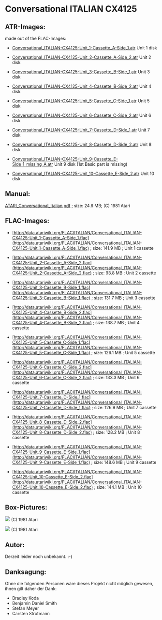 # Conversational ITALIAN CX4125  
## ATR-Images:  
made out of the FLAC-Images:  
  
- [Conversational_ITALIAN-CX4125-Unit_1-Cassette_A-Side_1.atr](attachments/Conversational_ITALIAN-CX4125-Unit_1-Cassette_A-Side_1.atr) Unit 1 disk  
  
- [Conversational_ITALIAN-CX4125-Unit_2-Cassette_A-Side_2.atr](attachments/Conversational_ITALIAN-CX4125-Unit_2-Cassette_A-Side_2.atr) Unit 2 disk  
  
- [Conversational_ITALIAN-CX4125-Unit_3-Cassette_B-Side_1.atr](attachments/Conversational_ITALIAN-CX4125-Unit_3-Cassette_B-Side_1.atr) Unit 3 disk  
  
- [Conversational_ITALIAN-CX4125-Unit_4-Cassette_B-Side_2.atr](attachments/Conversational_ITALIAN-CX4125-Unit_4-Cassette_B-Side_2.atr) Unit 4 disk  
  
- [Conversational_ITALIAN-CX4125-Unit_5-Cassette_C-Side_1.atr](attachments/Conversational_ITALIAN-CX4125-Unit_5-Cassette_C-Side_1.atr) Unit 5 disk  
  
- [Conversational_ITALIAN-CX4125-Unit_6-Cassette_C-Side_2.atr](attachments/Conversational_ITALIAN-CX4125-Unit_6-Cassette_C-Side_2.atr) Unit 6 disk  
  
- [Conversational_ITALIAN-CX4125-Unit_7-Cassette_D-Side_1.atr](attachments/Conversational_ITALIAN-CX4125-Unit_7-Cassette_D-Side_1.atr) Unit 7 disk  
  
- [Conversational_ITALIAN-CX4125-Unit_8-Cassette_D-Side_2.atr](attachments/Conversational_ITALIAN-CX4125-Unit_8-Cassette_D-Side_2.atr) Unit 8 disk  
  
- [Conversational_ITALIAN-CX4125-Unit_9-Cassette_E-Side_1_missing_A.atr](attachments/Conversational_ITALIAN-CX4125-Unit_9-Cassette_E-Side_1_missing_A.atr) Unit 9 disk (1st Basic part is missing)  
  
- [Conversational_ITALIAN-CX4125-Unit_10-Cassette_E-Side_2.atr](attachments/Conversational_ITALIAN-CX4125-Unit_10-Cassette_E-Side_2.atr) Unit 10 disk  
  
## Manual:  
[ATARI_Conversational_Italian.pdf](attachments/ATARI_Conversational_Italian.pdf) ; size: 24.6 MB; (C) 1981 Atari  
  
## FLAC-Images:  
- [http://data.atariwiki.org/FLAC/ITALIAN/Conversational_ITALIAN-CX4125-Unit_1-Cassette_A-Side_1.flac](http://data.atariwiki.org/FLAC/ITALIAN/Conversational_ITALIAN-CX4125-Unit_1-Cassette_A-Side_1.flac) ; size: 141.9 MB ; Unit 1 cassette  
  
- [http://data.atariwiki.org/FLAC/ITALIAN/Conversational_ITALIAN-CX4125-Unit_2-Cassette_A-Side_2.flac](http://data.atariwiki.org/FLAC/ITALIAN/Conversational_ITALIAN-CX4125-Unit_2-Cassette_A-Side_2.flac) ; size: 93.8 MB ; Unit 2 cassette  
  
- [http://data.atariwiki.org/FLAC/ITALIAN/Conversational_ITALIAN-CX4125-Unit_3-Cassette_B-Side_1.flac](http://data.atariwiki.org/FLAC/ITALIAN/Conversational_ITALIAN-CX4125-Unit_3-Cassette_B-Side_1.flac) ; size: 131.7 MB ; Unit 3 cassette  
  
- [http://data.atariwiki.org/FLAC/ITALIAN/Conversational_ITALIAN-CX4125-Unit_4-Cassette_B-Side_2.flac](http://data.atariwiki.org/FLAC/ITALIAN/Conversational_ITALIAN-CX4125-Unit_4-Cassette_B-Side_2.flac) ; size: 138.7 MB ; Unit 4 cassette  
  
- [http://data.atariwiki.org/FLAC/ITALIAN/Conversational_ITALIAN-CX4125-Unit_5-Cassette_C-Side_1.flac](http://data.atariwiki.org/FLAC/ITALIAN/Conversational_ITALIAN-CX4125-Unit_5-Cassette_C-Side_1.flac) ; size: 126.1 MB ; Unit 5 cassette  
  
- [http://data.atariwiki.org/FLAC/ITALIAN/Conversational_ITALIAN-CX4125-Unit_6-Cassette_C-Side_2.flac](http://data.atariwiki.org/FLAC/ITALIAN/Conversational_ITALIAN-CX4125-Unit_6-Cassette_C-Side_2.flac) ; size: 133.3 MB ; Unit 6 cassette  
  
- [http://data.atariwiki.org/FLAC/ITALIAN/Conversational_ITALIAN-CX4125-Unit_7-Cassette_D-Side_1.flac](http://data.atariwiki.org/FLAC/ITALIAN/Conversational_ITALIAN-CX4125-Unit_7-Cassette_D-Side_1.flac) ; size: 126.9 MB ; Unit 7 cassette  
  
- [http://data.atariwiki.org/FLAC/ITALIAN/Conversational_ITALIAN-CX4125-Unit_8-Cassette_D-Side_2.flac](http://data.atariwiki.org/FLAC/ITALIAN/Conversational_ITALIAN-CX4125-Unit_8-Cassette_D-Side_2.flac) ; size: 128.2 MB ; Unit 8 cassette  
  
- [http://data.atariwiki.org/FLAC/ITALIAN/Conversational_ITALIAN-CX4125-Unit_9-Cassette_E-Side_1.flac](http://data.atariwiki.org/FLAC/ITALIAN/Conversational_ITALIAN-CX4125-Unit_9-Cassette_E-Side_1.flac) ; size: 148.6 MB ; Unit 9 cassette  
  
- [http://data.atariwiki.org/FLAC/ITALIAN/Conversational_ITALIAN-CX4125-Unit_10-Cassette_E-Side_2.flac](http://data.atariwiki.org/FLAC/ITALIAN/Conversational_ITALIAN-CX4125-Unit_10-Cassette_E-Side_2.flac) ; size: 144.1 MB ; Unit 10 cassette  
  
## Box-Pictures:  
![](attachments/ATARI_Conversational_Italian.jpg) (C) 1981 Atari  
  
![](attachments/ATARI+Conversational+ITALIAN+CX4125-2.jpg) (C) 1981 Atari  
  
## Autor:  
  
Derzeit leider noch unbekannt. :-(  
  
## Danksagung:  
  
Ohne die folgenden Personen wäre dieses Projekt nicht möglich gewesen, ihnen gilt daher der Dank:  
  
- Bradley Koda  
- Benjamin Daniel Smith  
- Stefan Meyer  
- Carsten Strotmann  
  
